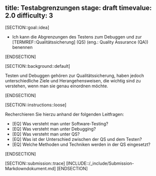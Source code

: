 title: Testabgrenzungen
stage: draft
timevalue: 2.0
difficulty: 3
---
[SECTION::goal::idea]

- Ich kann die Abgrenzungen des Testens zum Debuggen und zur [TERMREF::Qualitätssicherung] (QS)
  (eng.: Quality Assurance (QA)) benennen

[ENDSECTION]

[SECTION::background::default]

Testen und Debuggen gehören zur Qualitätssicherung, haben jedoch unterschiedliche Ziele und
Herangehensweisen, die wichtig sind zu verstehen, wenn man sie genau einordnen möchte.

[ENDSECTION]

[SECTION::instructions::loose]

Recherchieren Sie hierzu anhand der folgenden Leitfragen:

- [EQ] Was versteht man unter Software-Testing?
- [EQ] Was versteht man unter Debugging?
- [EQ] Was versteht man unter QS?
- [EQ] Was ist der Unterschied zwischen der QS und dem Testen?
- [EQ] Welche Methoden und Techniken werden in der QS eingesetzt?

[ENDSECTION]

[SECTION::submission::trace]
[INCLUDE::/_include/Submission-Markdowndokument.md]
[ENDSECTION]
